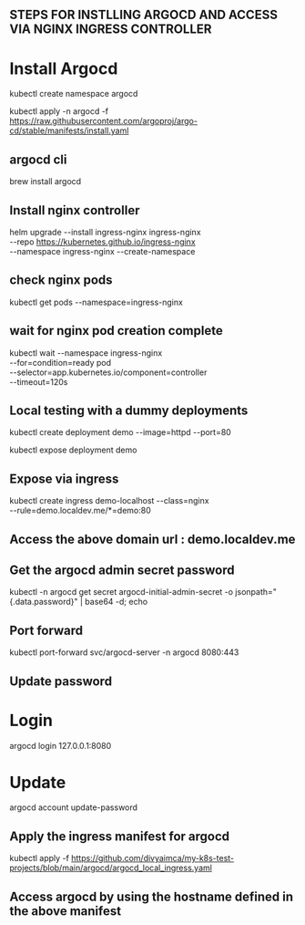 
## STEPS FOR INSTLLING ARGOCD AND ACCESS VIA NGINX INGRESS CONTROLLER

# Install Argocd

kubectl create namespace argocd

kubectl apply -n argocd -f https://raw.githubusercontent.com/argoproj/argo-cd/stable/manifests/install.yaml


## argocd cli

brew install argocd 


## Install nginx controller

helm upgrade --install ingress-nginx ingress-nginx \
  --repo https://kubernetes.github.io/ingress-nginx \
  --namespace ingress-nginx --create-namespace
  
## check nginx pods

kubectl get pods --namespace=ingress-nginx

## wait for nginx pod creation complete 
kubectl wait --namespace ingress-nginx \
  --for=condition=ready pod \
  --selector=app.kubernetes.io/component=controller \
  --timeout=120s
  
## Local testing with a dummy deployments

kubectl create deployment demo --image=httpd --port=80

kubectl expose deployment demo

## Expose via ingress

kubectl create ingress demo-localhost --class=nginx \
  --rule=demo.localdev.me/*=demo:80
  
## Access the above domain url : demo.localdev.me

## Get the argocd admin secret password

kubectl -n argocd get secret argocd-initial-admin-secret -o jsonpath="{.data.password}" | base64 -d; echo

## Port forward

kubectl port-forward svc/argocd-server -n argocd 8080:443

## Update password

# Login

argocd login 127.0.0.1:8080

# Update

argocd account update-password

## Apply the ingress manifest for argocd

kubectl apply -f https://github.com/divyaimca/my-k8s-test-projects/blob/main/argocd/argocd_local_ingress.yaml

## Access argocd by using the hostname defined in the above manifest




  
  

